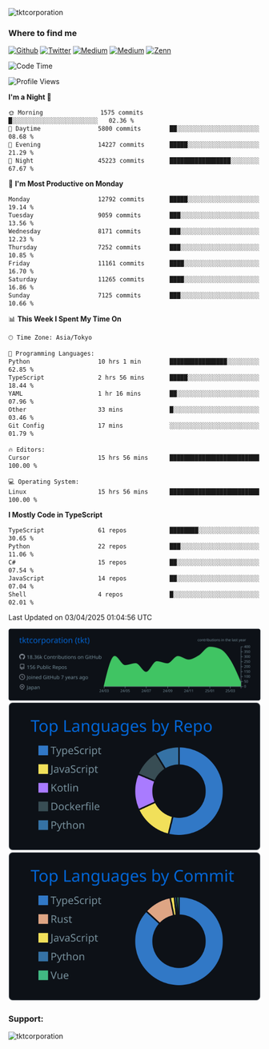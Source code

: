 <p align="left"> <img src="https://komarev.com/ghpvc/?username=tktcorporation&label=Profile%20views&color=0e75b6&style=flat" alt="tktcorporation" /> </p>

<h3>Where to find me</h3>
<p>
<a href="https://github.com/tktcorporation" target="_blank"><img alt="Github" src="https://img.shields.io/badge/GitHub-%2312100E.svg?&style=for-the-badge&logo=Github&logoColor=white" /></a>
<a href="https://twitter.com/tktcorporation" target="_blank"><img alt="Twitter" src="https://img.shields.io/badge/twitter-%231DA1F2.svg?&style=for-the-badge&logo=twitter&logoColor=white" /></a>
<a href="https://www.linkedin.com/in/tktcorporation" target="_blank"><img alt="Medium" src="https://img.shields.io/badge/linkdin-0a66c2.svg?&style=for-the-badge&logo=linkedin&logoColor=white" /></a>
<a href="https://qiita.com/tktcorporation" target="_blank"><img alt="Medium" src="https://img.shields.io/badge/qiita-55C500.svg?&style=for-the-badge&logo=qiita&logoColor=white" /></a>
<a href="https://zenn.dev/tktcorporation" target="_blank"><img alt="Zenn" src="https://img.shields.io/badge/Zenn-3EA8FF.svg?&style=for-the-badge&logo=Zenn&logoColor=white" /></a>
</p>
  
<!--START_SECTION:waka-->
![Code Time](http://img.shields.io/badge/Code%20Time-2%2C265%20hrs%2036%20mins-blue)

![Profile Views](http://img.shields.io/badge/Profile%20Views-0-blue)

**I'm a Night 🦉** 

```text
🌞 Morning                1575 commits        █░░░░░░░░░░░░░░░░░░░░░░░░   02.36 % 
🌆 Daytime                5800 commits        ██░░░░░░░░░░░░░░░░░░░░░░░   08.68 % 
🌃 Evening                14227 commits       █████░░░░░░░░░░░░░░░░░░░░   21.29 % 
🌙 Night                  45223 commits       █████████████████░░░░░░░░   67.67 % 
```
📅 **I'm Most Productive on Monday** 

```text
Monday                   12792 commits       █████░░░░░░░░░░░░░░░░░░░░   19.14 % 
Tuesday                  9059 commits        ███░░░░░░░░░░░░░░░░░░░░░░   13.56 % 
Wednesday                8171 commits        ███░░░░░░░░░░░░░░░░░░░░░░   12.23 % 
Thursday                 7252 commits        ███░░░░░░░░░░░░░░░░░░░░░░   10.85 % 
Friday                   11161 commits       ████░░░░░░░░░░░░░░░░░░░░░   16.70 % 
Saturday                 11265 commits       ████░░░░░░░░░░░░░░░░░░░░░   16.86 % 
Sunday                   7125 commits        ███░░░░░░░░░░░░░░░░░░░░░░   10.66 % 
```


📊 **This Week I Spent My Time On** 

```text
🕑︎ Time Zone: Asia/Tokyo

💬 Programming Languages: 
Python                   10 hrs 1 min        ████████████████░░░░░░░░░   62.85 % 
TypeScript               2 hrs 56 mins       █████░░░░░░░░░░░░░░░░░░░░   18.44 % 
YAML                     1 hr 16 mins        ██░░░░░░░░░░░░░░░░░░░░░░░   07.96 % 
Other                    33 mins             █░░░░░░░░░░░░░░░░░░░░░░░░   03.46 % 
Git Config               17 mins             ░░░░░░░░░░░░░░░░░░░░░░░░░   01.79 % 

🔥 Editors: 
Cursor                   15 hrs 56 mins      █████████████████████████   100.00 % 

💻 Operating System: 
Linux                    15 hrs 56 mins      █████████████████████████   100.00 % 
```

**I Mostly Code in TypeScript** 

```text
TypeScript               61 repos            ████████░░░░░░░░░░░░░░░░░   30.65 % 
Python                   22 repos            ███░░░░░░░░░░░░░░░░░░░░░░   11.06 % 
C#                       15 repos            ██░░░░░░░░░░░░░░░░░░░░░░░   07.54 % 
JavaScript               14 repos            ██░░░░░░░░░░░░░░░░░░░░░░░   07.04 % 
Shell                    4 repos             █░░░░░░░░░░░░░░░░░░░░░░░░   02.01 % 
```




 Last Updated on 03/04/2025 01:04:56 UTC
<!--END_SECTION:waka-->

[![](https://raw.githubusercontent.com/tktcorporation/tktcorporation/master/profile-summary-card-output/github_dark/0-profile-details.svg)](https://github.com/vn7n24fzkq/github-profile-summary-cards)
[![](https://raw.githubusercontent.com/tktcorporation/tktcorporation/master/profile-summary-card-output/github_dark/1-repos-per-language.svg)](https://github.com/vn7n24fzkq/github-profile-summary-cards) [![](https://raw.githubusercontent.com/tktcorporation/tktcorporation/master/profile-summary-card-output/github_dark/2-most-commit-language.svg)](https://github.com/vn7n24fzkq/github-profile-summary-cards)

<h3 align="left">Support:</h3>
<p><a href="https://www.buymeacoffee.com/tktcorporation"> <img align="left" src="https://cdn.buymeacoffee.com/buttons/v2/default-yellow.png" height="50" width="210" alt="tktcorporation" /></a></p><br><br>
